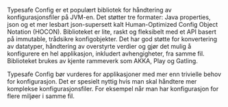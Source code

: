 Typesafe Config er et populært bibliotek for håndtering av konfigurasjonsfiler på JVM-en. Det støtter tre formater: Java properties, json og et mer lesbart json-supersett kalt Human-Optimized Config Object Notation (HOCON). Biblioteket er lite, raskt og fleksibelt med et API basert på immutable, trådsikre konfigobjekter. Det har god støtte for konvertering av datatyper, håndtering av overstyrte verdier og gjør det mulig å konfigurere en hel applikasjon, inkludert avhengigheter, fra samme fil. Biblioteket brukes av kjente rammeverk som AKKA, Play og Gatling.

Typesafe Config bør vurderes for applikasjoner med mer enn trivielle behov for konfigurasjon. Det er spesielt nyttig hvis man skal håndtere mer komplekse konfigurasjonsfiler. For eksempel når man har konfigurasjon for flere miljøer i samme fil.